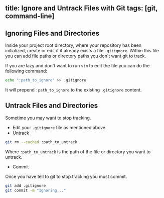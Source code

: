 title: Ignore and Untrack Files with Git
tags: [git, command-line]
---

## Ignoring Files and Directories

Inside your project root directory, where your repository has been initialized,
create or edit if it already exists a file `.gitignore`.
Within this file you can add file paths or directory paths you don't want git
to track.

If you are lazy and don't want to run `vim` to edit the file you can do the
following command:

```bash
echo ":path_to_ignore" >> .gitignore
```

It will prepend `:path_to_ignore` to the existing `.gitignore` content.

## Untrack Files and Directories

Sometime you may want to stop tracking.

- Edit your `.gitignore` file as mentioned above.
- Untrack

```bash
git rm --cached :path_to_untrack
```

Where `:path_to_untrack` is the path of the file or directory you want to
untrack.

- Commit

Once you have tell to git to stop tracking you must commit.

```bash
git add .gitignore
git commit -m "Ignoring..."
```
